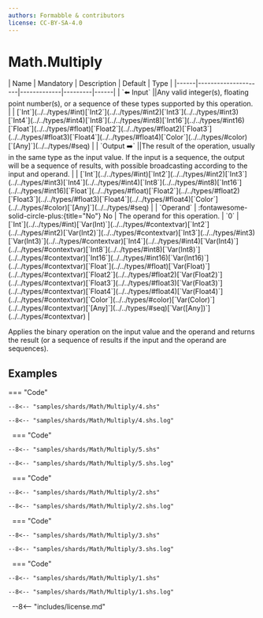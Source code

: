 ```yaml
---
authors: Formabble & contributors
license: CC-BY-SA-4.0
---
```



# Math.Multiply

<div class="sh-parameters" markdown="1">
| Name | Mandatory | Description | Default | Type |
|------|---------------------|-------------|---------|------|
| `⬅️ Input` ||Any valid integer(s), floating point number(s), or a sequence of these types supported by this operation. | | [`Int`](../../types/#int)[`Int2`](../../types/#int2)[`Int3`](../../types/#int3)[`Int4`](../../types/#int4)[`Int8`](../../types/#int8)[`Int16`](../../types/#int16)[`Float`](../../types/#float)[`Float2`](../../types/#float2)[`Float3`](../../types/#float3)[`Float4`](../../types/#float4)[`Color`](../../types/#color)[`[Any]`](../../types/#seq) |
| `Output ➡️` ||The result of the operation, usually in the same type as the input value. If the input is a sequence, the output will be a sequence of results, with possible broadcasting according to the input and operand. | | [`Int`](../../types/#int)[`Int2`](../../types/#int2)[`Int3`](../../types/#int3)[`Int4`](../../types/#int4)[`Int8`](../../types/#int8)[`Int16`](../../types/#int16)[`Float`](../../types/#float)[`Float2`](../../types/#float2)[`Float3`](../../types/#float3)[`Float4`](../../types/#float4)[`Color`](../../types/#color)[`[Any]`](../../types/#seq) |
| `Operand` | :fontawesome-solid-circle-plus:{title="No"} No  | The operand for this operation. | `0` | [`Int`](../../types/#int)[`Var(Int)`](../../types/#contextvar)[`Int2`](../../types/#int2)[`Var(Int2)`](../../types/#contextvar)[`Int3`](../../types/#int3)[`Var(Int3)`](../../types/#contextvar)[`Int4`](../../types/#int4)[`Var(Int4)`](../../types/#contextvar)[`Int8`](../../types/#int8)[`Var(Int8)`](../../types/#contextvar)[`Int16`](../../types/#int16)[`Var(Int16)`](../../types/#contextvar)[`Float`](../../types/#float)[`Var(Float)`](../../types/#contextvar)[`Float2`](../../types/#float2)[`Var(Float2)`](../../types/#contextvar)[`Float3`](../../types/#float3)[`Var(Float3)`](../../types/#contextvar)[`Float4`](../../types/#float4)[`Var(Float4)`](../../types/#contextvar)[`Color`](../../types/#color)[`Var(Color)`](../../types/#contextvar)[`[Any]`](../../types/#seq)[`Var([Any])`](../../types/#contextvar) |

</div>

Applies the binary operation on the input value and the operand and returns the result (or a sequence of results if the input and the operand are sequences).

## Examples

=== "Code"

  ```x86asm linenums="1"
  --8<-- "samples/shards/Math/Multiply/4.shs"
  ```

  ```
  --8<-- "samples/shards/Math/Multiply/4.shs.log"
  ```
&nbsp;
=== "Code"

  ```x86asm linenums="1"
  --8<-- "samples/shards/Math/Multiply/5.shs"
  ```

  ```
  --8<-- "samples/shards/Math/Multiply/5.shs.log"
  ```
&nbsp;
=== "Code"

  ```x86asm linenums="1"
  --8<-- "samples/shards/Math/Multiply/2.shs"
  ```

  ```
  --8<-- "samples/shards/Math/Multiply/2.shs.log"
  ```
&nbsp;
=== "Code"

  ```x86asm linenums="1"
  --8<-- "samples/shards/Math/Multiply/3.shs"
  ```

  ```
  --8<-- "samples/shards/Math/Multiply/3.shs.log"
  ```
&nbsp;
=== "Code"

  ```x86asm linenums="1"
  --8<-- "samples/shards/Math/Multiply/1.shs"
  ```

  ```
  --8<-- "samples/shards/Math/Multiply/1.shs.log"
  ```
&nbsp;
--8<-- "includes/license.md"

